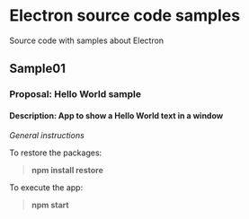 # Electron source code samples
Source code with samples about Electron

## Sample01
### Proposal: Hello World sample
#### Description: App to show a Hello World text in a window
*General instructions*

To restore the packages:

> **npm install restore**

To execute the app:

> **npm start**
